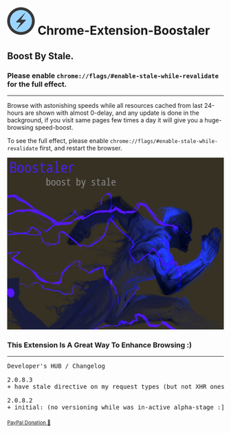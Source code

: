 <h1> <img src="resources/icon.png" height="64" width="64"/> Chrome-Extension-Boostaler</h1>

<h2>Boost By Stale.</h2>
<h3>Please enable <code>chrome://flags/#enable-stale-while-revalidate</code> for the full effect.</h3>

<hr/>

Browse with astonishing speeds while all resources cached from last 24-hours are shown with almost 0-delay,
and any update is done in the background, if you visit same pages few times a day it will give you a huge-browsing speed-boost.

To see the full effect, please enable <code>chrome://flags/#enable-stale-while-revalidate</code> first, and restart the browser.

<img height="400" width="640" src="resources/screenshot_1.png"/>

<h3>This Extension Is A Great Way To Enhance Browsing :)</h3>

<hr/>

<pre>
Developer's HUB / Changelog

2.0.8.3
+ have stale directive on my request types (but not XHR ones!)

2.0.8.2
+ initial: (no versioning while was in-active alpha-stage :] ).
</pre>

<sub><a target="_blank" href="https://www.paypal.com/cgi-bin/webscr?cmd=_donations&amp;business=7994YX29444PA&amp;lc=US&amp;item_name=Elad%20Karako&amp;item_number=stackoverflow%2dcoffee%2dicon&amp;amount=0%2e50&amp;currency_code=USD&amp;bn=PP%2dDonationsBF%3abtn_donateCC_LG%2egif%3aNonHosted" rel="nofollow">PayPal Donation 🙏︎</a></sub>
